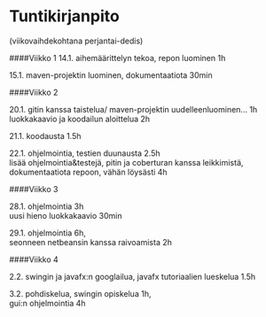 # Tuntikirjanpito

(viikovaihdekohtana perjantai-dedis)

####Viikko 1 
14.1. aihemäärittelyn tekoa, repon luominen 1h

15.1. maven-projektin luominen, dokumentaatiota 30min

####Viikko 2

20.1. gitin kanssa taistelua/ maven-projektin uudelleenluominen... 1h		
		luokkakaavio ja koodailun aloittelua 2h

21.1. koodausta 1.5h

22.1. ohjelmointia, testien duunausta 2.5h		
		lisää ohjelmointia&testejä, pitin ja coberturan kanssa leikkimistä, dokumentaatiota repoon, vähän löysästi 4h
    

####Viikko 3

28.1. ohjelmointia 3h		
		uusi hieno luokkakaavio 30min
        
29.1. ohjelmointia 6h,		
		seonneen netbeansin kanssa raivoamista 2h

####Viikko 4

2.2. swingin ja javafx:n googlailua, javafx tutoriaalien lueskelua 1.5h

3.2. pohdiskelua, swingin opiskelua 1h,		
	gui:n ohjelmointia 4h
